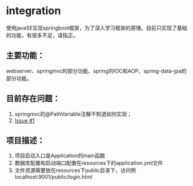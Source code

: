 # integration
使用javaSE实现springboot框架，为了深入学习框架的原理。目前只实现了基础的功能，有很多不足，请指正。

## 主要功能：
webserver、springmvc的部分功能、spring的IOC和AOP、spring-data-jpa的部分功能。
## 目前存在问题：
1. springmvc的@PathVariable注解不知道如何实现；
2. [Issue #1](https://github.com/zhukai-git/integration/issues/1)  
## 项目描述：
1. 项目启动入口是Application的main函数
2. 数据库配置和启动端口配置在resources下的application.yml文件
3. 文件资源需要放在resources下public目录下，访问例localhost:9001/public/login.html
